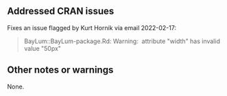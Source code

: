 ## Addressed CRAN issues

Fixes an issue flagged by Kurt Hornik via email 2022-02-17:

> BayLum::BayLum-package.Rd: Warning: <img> attribute "width" has invalid value "50px"

## Other notes or warnings

None.


